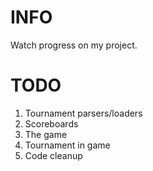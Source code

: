 # INFO
Watch progress on my project.

# TODO
1. Tournament parsers/loaders
2. Scoreboards
3. The game
4. Tournament in game
5. Code cleanup
